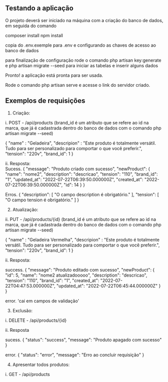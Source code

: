 
## Testando a aplicação 

O projeto deverá ser iniciado na máquina com a criação do banco de dados, em seguida do comando 

composer install 
npm install 

copia do .env.exemple para .env e configurando as chaves de acesso ao banco de dados 

para finalização de configuração rode o comando php artisan key:generate e php artisan migrate --seed para iniciar as tabelas e inserir alguns dados
 
Pronto! a aplicação está pronta para ser usada. 

Rode o comando php artisan serve e acesse o link do servidor criado.

## Exemplos de requisições 

1. Criação: 

i. POST - /api/products  (brand_id é um atributo que se refere ao id na marca, que já é cadastrada dentro do banco de dados com o comando php artisan migrate --seed)

{
   "name" : "Geladeira",
   "descripion" : "Este produto é totalmente versátil. Tudo para ser
    personalizado para comportar o que você preferir.",
   "tension": "220v",
   "brand_id": 1
}

ii. Resposta:  
Sucess. 
{
    "message": "Produto criado com sucesso",
    "newProduct": {
        "name": "nome2",
        "description": "descricao",
        "tension": "110",
        "brand_id": "1",
        "updated_at": "2022-07-22T06:39:50.000000Z",
        "created_at": "2022-07-22T06:39:50.000000Z",
        "id": 14
    }
}

Erros. 
{
    "description": [
        "O campo description é obrigatório."
    ],
    "tension": [
        "O campo tension é obrigatório."
    ]
}


2. Atualização: 

ii. PUT - /api/products/{id}  (brand_id é um atributo que se refere ao id na marca, que já é cadastrada dentro do banco de dados com o comando php artisan migrate --seed)

{
   "name" : "Geladeira Vermelha",
   "descripion" : "Este produto é totalmente versátil. Tudo para ser
    personalizado para comportar o que você preferir.",
   "tension": "220v",
   "brand_id": 1
}

ii. Resposta: 

success.
{
    "message": "Produto editado com sucesso",
    "newProduct": {
        "id": 5,
        "name": "nome2 atualizadooooo",
        "description": "descricao",
        "tension": "110",
        "brand_id": "1",
        "created_at": "2022-07-22T04:47:53.000000Z",
        "updated_at": "2022-07-22T06:45:44.000000Z"
    }
}

error. 
'cai em campos de validação'

3. Exclusão: 

i. DELETE - /api/products/{id}

ii. Resposta 

sucess. 
{
    "status": "success",
    "message": "Produto apagado com sucesso"
}

error. 
{
    "status": "error",
    "message": "Erro ao concluir requisição"
}

4. Apresentar todos produtos: 

i. GET - /api/products




